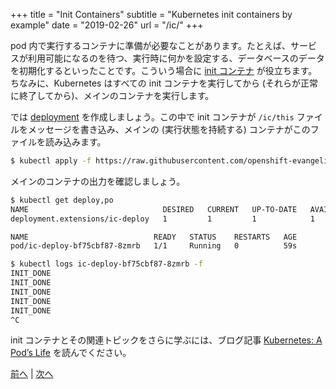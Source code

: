 +++
title = "Init Containers"
subtitle = "Kubernetes init containers by example"
date = "2019-02-26"
url = "/ic/"
+++

pod 内で実行するコンテナに準備が必要なことがあります。たとえば、サービスが利用可能になるのを待つ、実行時に何かを設定する、データベースのデータを初期化するといったことです。こういう場合に [init コンテナ](https://kubernetes.io/docs/concepts/workloads/pods/init-containers/) が役立ちます。ちなみに、Kubernetes はすべての init コンテナを実行してから (それらが正常に終了してから)、メインのコンテナを実行します。

では [deployment](https://github.com/openshift-evangelists/kbe/blob/master/specs/ic/deploy.yaml) を作成しましょう。この中で init コンテナが `/ic/this` ファイルをメッセージを書き込み、メインの (実行状態を持続する) コンテナがこのファイルを読み込みます。

```bash
$ kubectl apply -f https://raw.githubusercontent.com/openshift-evangelists/kbe/master/specs/ic/deploy.yaml
```

メインのコンテナの出力を確認しましょう。

```bash
$ kubectl get deploy,po
NAME                              DESIRED   CURRENT   UP-TO-DATE   AVAILABLE   AGE
deployment.extensions/ic-deploy   1         1         1            1           11m

NAME                            READY   STATUS    RESTARTS   AGE
pod/ic-deploy-bf75cbf87-8zmrb   1/1     Running   0          59s

$ kubectl logs ic-deploy-bf75cbf87-8zmrb -f
INIT_DONE
INIT_DONE
INIT_DONE
INIT_DONE
INIT_DONE
^C
```

init コンテナとその関連トピックをさらに学ぶには、ブログ記事 [Kubernetes: A Pod’s Life](https://blog.openshift.com/kubernetes-pods-life/) を読んでください。


[前へ](/statefulset) | [次へ](/nodes)
